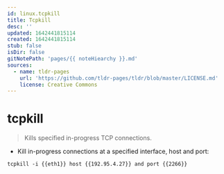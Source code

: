 ```yaml
---
id: linux.tcpkill
title: Tcpkill
desc: ''
updated: 1642441815114
created: 1642441815114
stub: false
isDir: false
gitNotePath: 'pages/{{ noteHiearchy }}.md'
sources:
  - name: tldr-pages
    url: 'https://github.com/tldr-pages/tldr/blob/master/LICENSE.md'
    license: Creative Commons
---
```

# tcpkill

> Kills specified in-progress TCP connections.

- Kill in-progress connections at a specified interface, host and port:

`tcpkill -i {{eth1}} host {{192.95.4.27}} and port {{2266}}`

